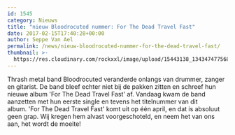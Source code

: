 ```yaml
---
id: 1545
category: Nieuws
title: "nieuw Bloodrocuted nummer: For The Dead Travel Fast"
date: 2017-02-15T17:40:28+00:00
author: Seppe Van Ael
permalink: /news/nieuw-bloodrocuted-nummer-for-the-dead-travel-fast/
thumbnail: >-
  https://res.cloudinary.com/rockxxl/image/upload/15443138_1343474775685943_6077178828806340163_o.jpg
---
```

Thrash metal band Bloodrocuted veranderde onlangs van drummer, zanger en gitarist. De band bleef echter niet bij de pakken zitten en schreef hun nieuwe album 'For The Dead Travel Fast' af. Vandaag kwam de band aanzetten met hun eerste single en tevens het titelnummer van dit album. 'For The Dead Travel Fast' komt uit op één april, en dat is absoluut geen grap. Wij kregen hem alvast voorgeschoteld, en neem het van ons aan, het wordt de moeite!
